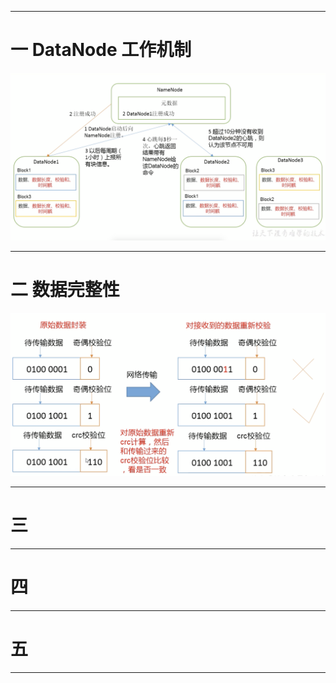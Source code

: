 


---

# 一 DataNode 工作机制

![image](https://github.com/zozospider/note/blob/master/data-system/Hadoop/Hadoop-video1-DataNode/DataNode%E5%B7%A5%E4%BD%9C%E6%9C%BA%E5%88%B6.png?raw=true)

---

# 二 数据完整性

![image](https://github.com/zozospider/note/blob/master/data-system/Hadoop/Hadoop-video1-DataNode/%E6%95%B0%E6%8D%AE%E5%AE%8C%E6%95%B4%E6%80%A7.png?raw=true)

---

# 三

---

# 四

---

# 五

---